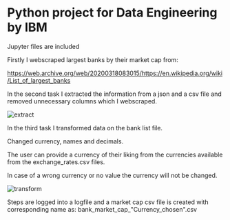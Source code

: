 # Python project for Data Engineering by IBM

Jupyter files are included

Firstly I webscraped largest banks by their market cap from:

https://web.archive.org/web/20200318083015/https://en.wikipedia.org/wiki/List_of_largest_banks


In the second task I extracted the information from a json and a csv file and removed unnecessary columns which I webscraped.

![extract](https://github.com/KarlJosephKumar/PythonDataEngineeringIBM/assets/41339304/79e02acf-ef81-4ecb-b4eb-1f9521e84ea7)

In the third task I transformed data on the bank list file.

Changed currency, names and decimals.

The user can provide a currency of their liking from the currencies available from the exchange_rates.csv files.

In case of a wrong currency or no value the currency will not be changed.

![transform](https://github.com/KarlJosephKumar/PythonDataEngineeringIBM/assets/41339304/3e0c25f0-f87c-4b9a-b135-675c60691f56)

Steps are logged into a logfile and a market cap csv file is created with corresponding name as: bank_market_cap_"Currency_chosen".csv

